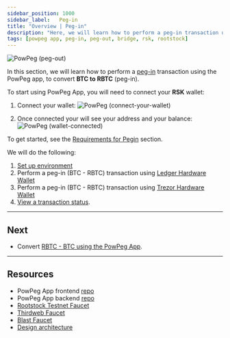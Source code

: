 ```yaml
---
sidebar_position: 1000
sidebar_label:   Peg-in
title: "Overview | Peg-in"
description: "Here, we will learn how to perform a peg-in transaction using the PowPeg App."
tags: [powpeg app, peg-in, peg-out, bridge, rsk, rootstock]
---
```


![PowPeg (peg-out)](/img/resources/powpeg/pegin.gif)

In this section, we will learn how to perform a [peg-in](/resources/guides/powpeg-app/glossary/) transaction using the PowPeg app, to convert **BTC to RBTC** (peg-in). 

To start using PowPeg App, you will need to connect your **RSK** wallet:

1. Connect your wallet:
![PowPeg (connect-your-wallet)](/img/resources/powpeg/connectyourwallet.png)

2. Once connected your will see your address and your balance:
![PowPeg (wallet-connected)](/img/resources/powpeg/walletconnected.png)

To get started, see the [Requirements for Pegin](/resources/guides/powpeg-app/prerequisites/) section.

We will do the following:

1. [Set up environment](/resources/guides/powpeg-app/prerequisites/)
2. Perform a peg-in (BTC - RBTC) transaction using [Ledger Hardware Wallet](/resources/guides/powpeg-app/pegin/ledger/)
3. Perform a peg-in (BTC - RBTC) transaction using [Trezor Hardware Wallet](/resources/guides/powpeg-app/pegin/ledger/)
4. [View a transaction status](/resources/guides/powpeg-app/pegin/status/).

----

## Next
* Convert [RBTC - BTC using the PowPeg App](/resources/guides/powpeg-app/pegout/).

----

## Resources
* PowPeg App frontend [repo](https://github.com/rsksmart/2wp-app)
* PowPeg App backend [repo](https://github.com/rsksmart/2wp-api)
* [Rootstock Testnet Faucet](https://faucet.rootstock.io/)
* [Thirdweb Faucet](https://thirdweb.com/rootstock-testnet) 
* [Blast Faucet](https://blastapi.io/faucets/rootstock-testnet)
* [Design architecture](/resources/guides/powpeg-app/advanced-operations/design-architecture/)